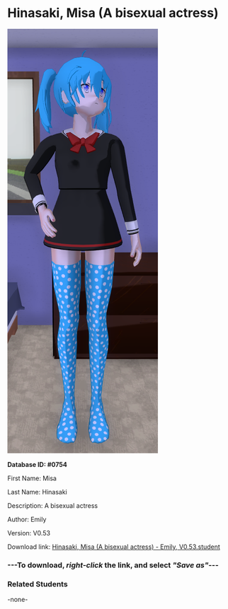 # Hinasaki, Misa (A bisexual actress)

<img src="../../Files/Images/Hinasaki, Misa (A bisexual actress).png" title="Hinasaki, Misa (A bisexual actress) - Emily, V0.53">

**Database ID: #0754**

First Name: Misa

Last Name: Hinasaki

Description: A bisexual actress

Author: Emily

Version: V0.53

Download link: <a href="https://raw.githubusercontent.com/Arbiter1223/Daigaku-Gurashi-Custom-Students/master/Files/Student%20Files/Hinasaki%2C%20Misa%20(A%20bisexual%20actress)%20-%20Emily%2C%20V0.53.student">Hinasaki, Misa (A bisexual actress) - Emily, V0.53.student</a>

### ---**To download, _right-click_ the link, and select _"Save as"_**---

### Related Students

-none-
